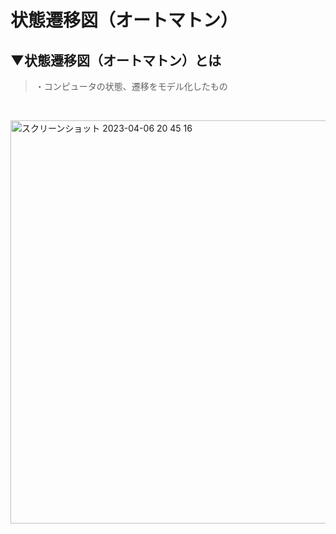 # 状態遷移図（オートマトン）

## ▼状態遷移図（オートマトン）とは
>・コンピュータの状態、遷移をモデル化したもの<br>
<br>

<img width="645" alt="スクリーンショット 2023-04-06 20 45 16" src="https://user-images.githubusercontent.com/81621944/230367319-a7063887-aa66-4894-874d-a0d2715c7312.png"><br>
<br>
